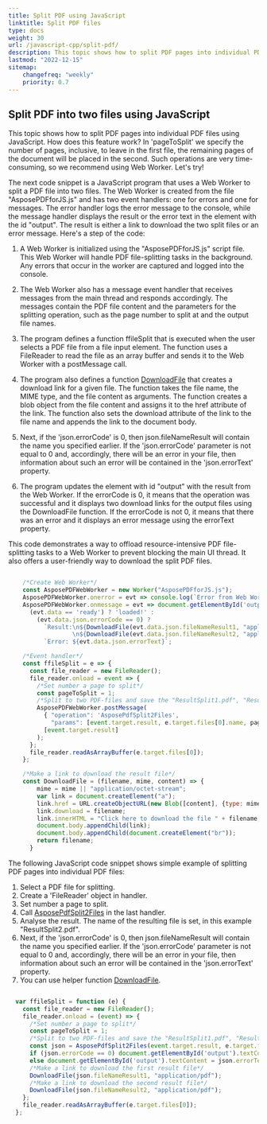 ```yaml
---
title: Split PDF using JavaScript
linktitle: Split PDF files
type: docs
weight: 30
url: /javascript-cpp/split-pdf/
description: This topic shows how to split PDF pages into individual PDF files with Aspose.PDF for JavaScript via C++ .
lastmod: "2022-12-15"
sitemap:
    changefreq: "weekly"
    priority: 0.7
---
```


## Split PDF into two files using JavaScript

This topic shows how to split PDF pages into individual PDF files using JavaScript. How does this feature work? In 'pageToSplit' we specify the number of pages, inclusive, to leave in the first file, the remaining pages of the document will be placed in the second. Such operations are very time-consuming, so we recommend using Web Worker. Let's try!

The next code snippet is a JavaScript program that uses a Web Worker to split a PDF file into two files. The Web Worker is created from the file "AsposePDFforJS.js" and has two event handlers: one for errors and one for messages. The error handler logs the error message to the console, while the message handler displays the result or the error text in the element with the id "output". The result is either a link to download the two split files or an error message. Here's a step of the code:

1. A Web Worker is initialized using the "AsposePDFforJS.js" script file. This Web Worker will handle PDF file-splitting tasks in the background. Any errors that occur in the worker are captured and logged into the console.

1. The Web Worker also has a message event handler that receives messages from the main thread and responds accordingly. The messages contain the PDF file content and the parameters for the splitting operation, such as the page number to split at and the output file names.

1. The program defines a function ffileSplit that is executed when the user selects a PDF file from a file input element. The function uses a FileReader to read the file as an array buffer and sends it to the Web Worker with a postMessage call.

1. The program also defines a function [DownloadFile](https://reference.aspose.com/pdf/javascript-cpp/misc/downloadfile/) that creates a download link for a given file. The function takes the file name, the MIME type, and the file content as arguments. The function creates a blob object from the file content and assigns it to the href attribute of the link. The function also sets the download attribute of the link to the file name and appends the link to the document body.

1. Next, if the 'json.errorCode' is 0, then json.fileNameResult will contain the name you specified earlier. If the 'json.errorCode' parameter is not equal to 0 and, accordingly, there will be an error in your file, then information about such an error will be contained in the 'json.errorText' property.

1. The program updates the element with id "output" with the result from the Web Worker. If the errorCode is 0, it means that the operation was successful and it displays two download links for the output files using the DownloadFile function. If the errorCode is not 0, it means that there was an error and it displays an error message using the errorText property.

This code demonstrates a way to offload resource-intensive PDF file-splitting tasks to a Web Worker to prevent blocking the main UI thread. It also offers a user-friendly way to download the split PDF files.

```js

    /*Create Web Worker*/
    const AsposePDFWebWorker = new Worker("AsposePDFforJS.js");
    AsposePDFWebWorker.onerror = evt => console.log(`Error from Web Worker: ${evt.message}`);
    AsposePDFWebWorker.onmessage = evt => document.getElementById('output').textContent = 
      (evt.data == 'ready') ? 'loaded!' :
        (evt.data.json.errorCode == 0) ?
          `Result:\n${DownloadFile(evt.data.json.fileNameResult1, "application/pdf", evt.data.params[0])}
                  \n${DownloadFile(evt.data.json.fileNameResult2, "application/pdf", evt.data.params[1])}` :
          `Error: ${evt.data.json.errorText}`;

    /*Event handler*/
    const ffileSplit = e => {
      const file_reader = new FileReader();
      file_reader.onload = event => {
        /*Set number a page to split*/
        const pageToSplit = 1;
        /*Split to two PDF-files and save the "ResultSplit1.pdf", "ResultSplit2.pdf" - Ask Web Worker*/
        AsposePDFWebWorker.postMessage(
          { "operation": 'AsposePdfSplit2Files',
            "params": [event.target.result, e.target.files[0].name, pageToSplit, "ResultSplit1.pdf", "ResultSplit2.pdf"] },
          [event.target.result]
        );
      };
      file_reader.readAsArrayBuffer(e.target.files[0]);
    };

    /*Make a link to download the result file*/
    const DownloadFile = (filename, mime, content) => {
        mime = mime || "application/octet-stream";
        var link = document.createElement("a"); 
        link.href = URL.createObjectURL(new Blob([content], {type: mime}));
        link.download = filename;
        link.innerHTML = "Click here to download the file " + filename;
        document.body.appendChild(link); 
        document.body.appendChild(document.createElement("br"));
        return filename;
      }
```

The following JavaScript code snippet shows simple example of splitting PDF pages into individual PDF files:

1. Select a PDF file for splitting.
1. Create a 'FileReader' object in handler.
1. Set number a page to split.
1. Call [AsposePdfSplit2Files](https://reference.aspose.com/pdf/javascript-cpp/core/asposepdfsplit2files/) in the last handler.
1. Analyse the result. The name of the resulting file is set, in this example "ResultSplit2.pdf".
1. Next, if the 'json.errorCode' is 0, then json.fileNameResult will contain the name you specified earlier. If the 'json.errorCode' parameter is not equal to 0 and, accordingly, there will be an error in your file, then information about such an error will be contained in the 'json.errorText' property.
1. You can use helper function [DownloadFile](https://reference.aspose.com/pdf/javascript-cpp/misc/downloadfile/).

```js

  var ffileSplit = function (e) {
    const file_reader = new FileReader();
    file_reader.onload = (event) => {
      /*Set number a page to split*/
      const pageToSplit = 1;
      /*Split to two PDF-files and save the "ResultSplit1.pdf", "ResultSplit2.pdf"*/
      const json = AsposePdfSplit2Files(event.target.result, e.target.files[0].name, pageToSplit, "ResultSplit1.pdf", "ResultSplit2.pdf");
      if (json.errorCode == 0) document.getElementById('output').textContent = e.target.files[0].name + " split: " + json.fileNameResult1 + ", " + json.fileNameResult2;
      else document.getElementById('output').textContent = json.errorText;
      /*Make a link to download the first result file*/
      DownloadFile(json.fileNameResult1, "application/pdf");
      /*Make a link to download the second result file*/
      DownloadFile(json.fileNameResult2, "application/pdf");
    };
    file_reader.readAsArrayBuffer(e.target.files[0]);
  };
```





